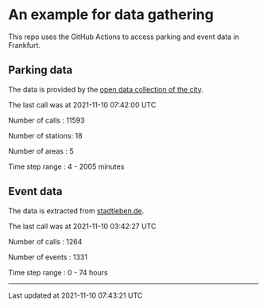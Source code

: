 # An example for data gathering

This repo uses the GitHub Actions to access parking and event data in Frankfurt.

## Parking data
The data is provided by the [open data collection of the city](https://www.offenedaten.frankfurt.de/).

The last call was at 2021-11-10 07:42:00 UTC

Number of calls   : 11593

Number of stations:    18

Number of areas   :     5

Time step range   :     4 -  2005 minutes


## Event data
The data is extracted from [stadtleben.de](https://stadtleben.de/frankfurt/).

The last call was at 2021-11-10 03:42:27 UTC

Number of calls   : 1264

Number of events  : 1331

Time step range   :    0 -   74 hours


----

Last updated at 2021-11-10 07:43:21 UTC

